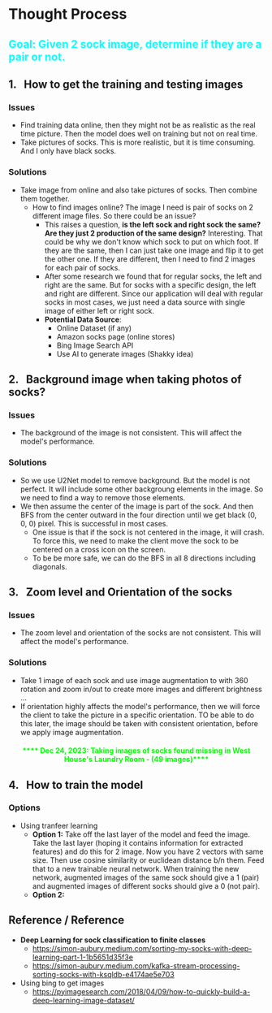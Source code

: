 # Thought Process

<h2> <b style="color:cyan"> Goal: Given 2 sock image, determine if they are a pair or not. </b></h2>

## 1. &nbsp; How to get the training and testing images

### Issues

- Find training data online, then they might not be as realistic as the real time picture. Then the model does well on training but not on real time.
- Take pictures of socks. This is more realistic, but it is time consuming. And I only have black socks.

### Solutions

- Take image from online and also take pictures of socks. Then combine them together.
  - How to find images online? The image I need is pair of socks on 2 different image files. So there could be an issue?
    - This raises a question, <b>is the left sock and right sock the same? Are they just 2 production of the same design?</b> Interesting. That could be why we don't know which sock to put on which foot. If they are the same, then I can just take one image and flip it to get the other one. If they are different, then I need to find 2 images for each pair of socks.
    - After some research we found that for regular socks, the left and right are the same. But for socks with a specific design, the left and right are different. Since our application will deal with regular socks in most cases, we just need a data source with single image of either left or right sock.
    - <b>Potential Data Source</b>:
      - Online Dataset (if any)
      - Amazon socks page (online stores)
      - Bing Image Search API
      - Use AI to generate images (Shakky idea)

## 2. &nbsp; Background image when taking photos of socks?

### Issues

- The background of the image is not consistent. This will affect the model's performance.

### Solutions

- So we use U2Net model to remove background. But the model is not perfect. It will include some other backgroung elements in the image. So we need to find a way to remove those elements.
- We then assume the center of the image is part of the sock. And then BFS from the center outward in the four direction until we get black (0, 0, 0) pixel. This is successful in most cases.
  - One issue is that if the sock is not centered in the image, it will crash. To force this, we need to make the client move the sock to be centered on a cross icon on the screen.
  - To be be more safe, we can do the BFS in all 8 directions including diagonals.

## 3. &nbsp; Zoom level and Orientation of the socks

### Issues

- The zoom level and orientation of the socks are not consistent. This will affect the model's performance.

### Solutions

- Take 1 image of each sock and use image augmentation to with 360 rotation and zoom in/out to create more images and different brightness ...
- If orientation highly affects the model's performance, then we will force the client to take the picture in a specific orientation. TO be able to do this later, the image should be taken with consistent orientation, before we apply image augmentation.

<h4><center><b style="color:lime">**** Dec 24, 2023: Taking images of socks found missing in West House's Laundry Room - (49 images)****</b></center></h4>

## 4. &nbsp; How to train the model

### Options

- Using tranfeer learning
  - <b>Option 1:</b> Take off the last layer of the model and feed the image. Take the last layer (hoping it contains information for extracted features) and do this for 2 image. Now you have 2 vectors with same size. Then use cosine similarity or euclidean distance b/n them. Feed that to a new trainable neural network. When training the new network, augmented images of the same sock should give a 1 (pair) and augmented images of different socks should give a 0 (not pair).
  - <b>Option 2:</b>

## Reference / Reference

- <b>Deep Learning for sock classification to finite classes</b>
  - https://simon-aubury.medium.com/sorting-my-socks-with-deep-learning-part-1-1b5651d35f3e
  - https://simon-aubury.medium.com/kafka-stream-processing-sorting-socks-with-ksqldb-e4174ae5e703
- Using bing to get images
  - https://pyimagesearch.com/2018/04/09/how-to-quickly-build-a-deep-learning-image-dataset/
